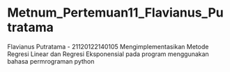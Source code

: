 # Metnum_Pertemuan11_Flavianus_Putratama
Flavianus Putratama - 21120122140105
Mengimplementasikan Metode Regresi Linear dan Regresi Eksponensial pada program menggunakan bahasa permrograman python
